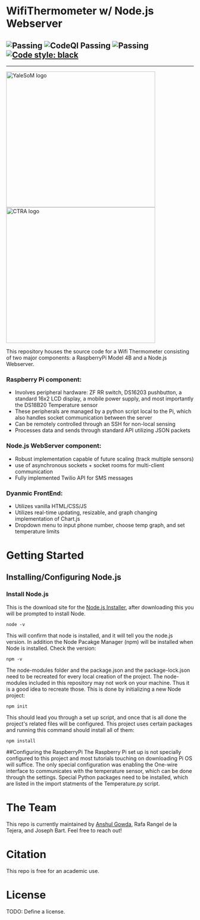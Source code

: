 # WifiThermometer w/ Node.js Webserver

![Passing](https://github.com/matplotlib/matplotlib/workflows/Tests/badge.svg)
![CodeQl Passing](https://github.com/tesseract-ocr/tesseract/workflows/CodeQL/badge.svg)
![Passing](https://camo.githubusercontent.com/0029e047a1f03572a4cc1d1f390606028f57cf6faa8cfa2f999798920970c362/68747470733a2f2f63692e6170707665796f722e636f6d2f6170692f70726f6a656374732f7374617475732f6d69616830696b667366306a333831392f6272616e63682f6d61737465723f7376673d74727565)
[![Code style: black](https://img.shields.io/badge/code%20style-black-000000.svg)](https://github.com/psf/black)
--------------------------------------------------------------------------------
--------------------------------
<p float="center">
  <img src="https://github.com/anshuljg07/WifiThermometer/assets/72891464/22886ecd-c724-41ec-b6a8-af877e9926d1" width="400" height="365"alt='YaleSoM logo'/>
  <img src="https://github.com/anshuljg07/WifiThermometer/assets/72891464/e1b47a5d-66c5-4bf2-af56-bac0d4641ae6" width="400" height="365"alt="CTRA logo"/> 
</p>

This repository houses the source code for a Wifi Thermometer consisting of two major components: a RaspberryPi Model 4B and a Node.js Webserver. 

### Raspberry Pi component:
- Involves peripheral hardware: ZF RR switch, DS16203 pushbutton, a standard 16x2 LCD display, a mobile power supply, and most importantly the DS18B20 Temperature sensor
- These peripherals are managed by a python script local to the Pi, which also handles socket communication between the server
- Can be remotely controlled through an SSH for non-local sensing
- Processes data and sends through standard API utilizing JSON packets

### Node.js WebServer component:
- Robust implementation capable of future scaling (track multiple sensors)
- use of asynchronous sockets + socket rooms for multi-client communication
- Fully implemented Twilio API for SMS messages

### Dyanmic FrontEnd:
- Utilizes vanilla HTML/CSS/JS
- Utilizes real-time updating, resizable, and graph changing implementation of Chart.js
- Dropdown menu to input phone number, choose temp graph, and set temperature limits

# Getting Started
## Installing/Configuring Node.js
### Install Node.js
This is the download site for the [Node.js Installer](https://nodejs.org/en/), after downloading this you will be prompted to install Node.
```
node -v
```
This will confirm that node is installed, and it will tell you the node.js version. In addition the Node Pacakge Manager (npm) will be installed when Node is installed. Check the version:
```
npm -v
```
The node-modules folder and the package.json and the package-lock.json need to be recreated for every local creation of the project. The node-modules included in this repository may not work on your machine. Thus it is a good idea to recreate those. This is done by initializing a new Node project:
```
npm init
```
This should lead you through a set up script, and once that is all done the project's related files will be configured.
This project uses certain packages and running this command should install all of them:
```
npm install
```

##Configuring the RaspberryPi
The Raspberry Pi set up is not specially configured to this project and most tutorials touching on downloading Pi OS will suffice. The only special configuration was enabling the One-wire interface to communicates with the temperature sensor, which can be done through the settings.
Special Python packages need to be installed, which are listed in the import statments of the Temperature.py script.

# The Team
This repo is currently maintained by [Anshul Gowda](https://www.linkedin.com/in/anshul-%E0%B2%85%E0%B2%A8%E0%B3%8D%E0%B2%B6%E0%B3%81%E0%B2%B2%E0%B3%8D-gowda-693206200/), Rafa Rangel de la Tejera, and Joseph Bart. Feel free to reach out!

# Citation
This repo is free for an academic use.

# License
TODO: Define a license. 
